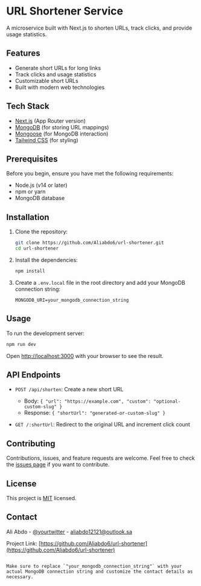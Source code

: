 # URL Shortener Service

A microservice built with Next.js to shorten URLs, track clicks, and provide usage statistics.

## Features

- Generate short URLs for long links
- Track clicks and usage statistics
- Customizable short URLs
- Built with modern web technologies

## Tech Stack

- [Next.js](https://nextjs.org/) (App Router version)
- [MongoDB](https://www.mongodb.com/) (for storing URL mappings)
- [Mongoose](https://mongoosejs.com/) (for MongoDB interaction)
- [Tailwind CSS](https://tailwindcss.com/) (for styling)

## Prerequisites

Before you begin, ensure you have met the following requirements:

- Node.js (v14 or later)
- npm or yarn
- MongoDB database

## Installation

1. Clone the repository:

   ```bash
   git clone https://github.com/Aliabdo6/url-shortener.git
   cd url-shortener
   ```

2. Install the dependencies:

   ```bash
   npm install
   ```

3. Create a `.env.local` file in the root directory and add your MongoDB connection string:
   ```env
   MONGODB_URI=your_mongodb_connection_string
   ```

## Usage

To run the development server:

```bash
npm run dev
```

Open [http://localhost:3000](http://localhost:3000) with your browser to see the result.

## API Endpoints

- `POST /api/shorten`: Create a new short URL

  - Body: `{ "url": "https://example.com", "custom": "optional-custom-slug" }`
  - Response: `{ "shortUrl": "generated-or-custom-slug" }`

- `GET /:shortUrl`: Redirect to the original URL and increment click count

## Contributing

Contributions, issues, and feature requests are welcome. Feel free to check the [issues page](https://github.com/Aliabdo6/url-shortener/issues) if you want to contribute.

## License

This project is [MIT](https://choosealicense.com/licenses/mit/) licensed.

## Contact

Ali Abdo - [@yourtwitter](https://twitter.com/yourtwitter) - aliabdo12121@outlook.sa

Project Link: [https://github.com/Aliabdo6/url-shortener](https://github.com/Aliabdo6/url-shortener)

```

Make sure to replace `"your_mongodb_connection_string"` with your actual MongoDB connection string and customize the contact details as necessary.
```
